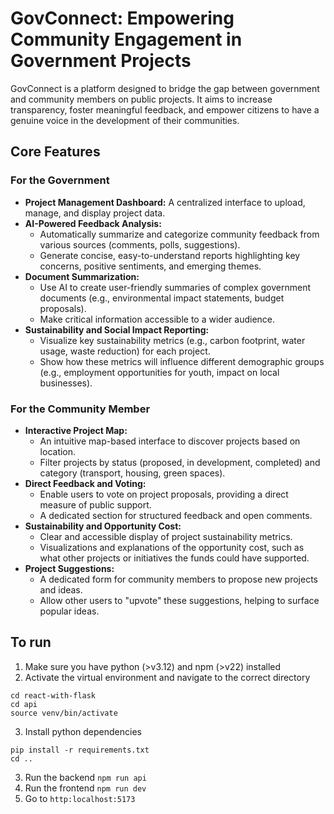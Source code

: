 # GovConnect: Empowering Community Engagement in Government Projects

GovConnect is a platform designed to bridge the gap between government and community members on public projects. It aims to increase transparency, foster meaningful feedback, and empower citizens to have a genuine voice in the development of their communities.

## Core Features

### For the Government

- **Project Management Dashboard:** A centralized interface to upload, manage, and display project data.
- **AI-Powered Feedback Analysis:**
    - Automatically summarize and categorize community feedback from various sources (comments, polls, suggestions).
    - Generate concise, easy-to-understand reports highlighting key concerns, positive sentiments, and emerging themes.
- **Document Summarization:**
    - Use AI to create user-friendly summaries of complex government documents (e.g., environmental impact statements, budget proposals).
    - Make critical information accessible to a wider audience.
- **Sustainability and Social Impact Reporting:**
    - Visualize key sustainability metrics (e.g., carbon footprint, water usage, waste reduction) for each project.
    - Show how these metrics will influence different demographic groups (e.g., employment opportunities for youth, impact on local businesses).

### For the Community Member

- **Interactive Project Map:**
    - An intuitive map-based interface to discover projects based on location.
    - Filter projects by status (proposed, in development, completed) and category (transport, housing, green spaces).
- **Direct Feedback and Voting:**
    - Enable users to vote on project proposals, providing a direct measure of public support.
    - A dedicated section for structured feedback and open comments.
- **Sustainability and Opportunity Cost:**
    - Clear and accessible display of project sustainability metrics.
    - Visualizations and explanations of the opportunity cost, such as what other projects or initiatives the funds could have supported.
- **Project Suggestions:**
    - A dedicated form for community members to propose new projects and ideas.
    - Allow other users to "upvote" these suggestions, helping to surface popular ideas.

## To run
1. Make sure you have python (>v3.12) and npm (>v22) installed
2. Activate the virtual environment and navigate to the correct directory
```
cd react-with-flask
cd api
source venv/bin/activate
```
3. Install python dependencies
```
pip install -r requirements.txt
cd ..
```
3. Run the backend
`npm run api`
4. Run the frontend
`npm run dev`
5. Go to `http:localhost:5173`